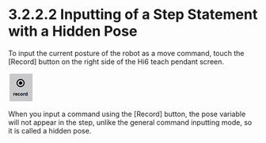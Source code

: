 # 3.2.2.2 Inputting of a Step Statement with a Hidden Pose

To input the current posture of the robot as a move command, touch the \[Record\] button on the right side of the Hi6 teach pendant screen.



![](../../../_assets/image_350.png)

When you input a command using the \[Record\] button, the pose variable will not appear in the step, unlike the general command inputting mode, so it is called a hidden pose.



